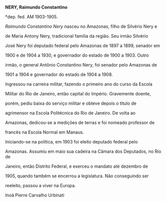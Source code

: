 **NERY, Raimundo Constantino**



\*dep. fed. AM 1903-1905.



*Raimundo Constantino Nery* nasceu no Amazonas, filho de Silvério Nery e

de Maria Antony Nery, tradicional família da região. Seu irmão Silvério

José Nery foi deputado federal pelo Amazonas de 1897 a 1899, senador em

1900 e de 1904 a 1930, e governador do estado de 1900 a 1903. Outro

irmão, o general Antônio Constantino Nery, foi senador pelo Amazonas de

1901 a 1904 e governador do estado de 1904 a 1908.



Ingressou na carreira militar, fazendo o primeiro ano do curso da Escola

Militar do Rio de Janeiro, então capital do Império. Gravemente doente,

porém, pediu baixa do serviço militar e obteve depois o título de

agrimensor na Escola Politécnica do Rio de Janeiro. De volta ao

Amazonas, dedicou-se a medições de terras e foi nomeado professor de

francês na Escola Normal em Manaus.



Iniciando-se na política, em 1903 foi eleito deputado federal pelo

Amazonas. Assumiu em maio sua cadeira na Câmara dos Deputados, no Rio de

Janeiro, então Distrito Federal, e exerceu o mandato até dezembro de

1905, quando também se encerrou a legislatura. Não conseguindo ser

reeleito, passou a viver na Europa.



Inoã Pierre Carvalho Urbinati



